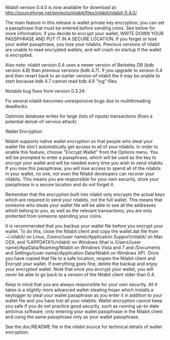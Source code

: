 Nilabit version 0.4.0 is now available for download at:
http://sourceforge.net/projects/nilabit/files/nilabit/nilabit-0.4.0/

The main feature in this release is wallet private key encryption;
you can set a passphrase that must be entered before sending coins.
See below for more information; if you decide to encrypt your wallet,
WRITE DOWN YOUR PASSPHRASE AND PUT IT IN A SECURE LOCATION. If you
forget or lose your wallet passphrase, you lose your nilabits.
Previous versions of nilabit are unable to read encrypted wallets,
and will crash on startup if the wallet is encrypted.

Also note: nilabit version 0.4 uses a newer version of Berkeley DB
(bdb version 4.8) than previous versions (bdb 4.7). If you upgrade
to version 0.4 and then revert back to an earlier version of nilabit
the it may be unable to start because bdb 4.7 cannot read bdb 4.8
"log" files.


Notable bug fixes from version 0.3.24:

Fix several nilabit-becomes-unresponsive bugs due to multithreading
deadlocks.

Optimize database writes for large (lots of inputs) transactions
(fixes a potential denial-of-service attack)


Wallet Encryption

Nilabit supports native wallet encryption so that people who steal your
wallet file don't automatically get access to all of your nilabits.
In order to enable this feature, choose "Encrypt Wallet" from the
Options menu.  You will be prompted to enter a passphrase, which
will be used as the key to encrypt your wallet and will be needed
every time you wish to send nilabits.  If you lose this passphrase,
you will lose access to spend all of the nilabits in your wallet,
no one, not even the Nilabit developers can recover your nilabits.
This means you are responsible for your own security, store your
passphrase in a secure location and do not forget it.

Remember that the encryption built into nilabit only encrypts the
actual keys which are required to send your nilabits, not the full
wallet.  This means that someone who steals your wallet file will
be able to see all the addresses which belong to you, as well as the
relevant transactions, you are only protected from someone spending
your coins.

It is recommended that you backup your wallet file before you
encrypt your wallet.  To do this, close the Nilabit client and
copy the wallet.dat file from ~/.nilabit/ on Linux, /Users/(user
name)/Application Support/nilabit/ on Mac OSX, and %APPDATA%/nilabit/
on Windows (that is /Users/(user name)/AppData/Roaming/Nilabit on
Windows Vista and 7 and /Documents and Settings/(user name)/Application
Data/Nilabit on Windows XP).  Once you have copied that file to a
safe location, reopen the Nilabit client and Encrypt your wallet.
If everything goes fine, delete the backup and enjoy your encrypted
wallet.  Note that once you encrypt your wallet, you will never be
able to go back to a version of the Nilabit client older than 0.4.

Keep in mind that you are always responsible for your own security.
All it takes is a slightly more advanced wallet-stealing trojan which
installs a keylogger to steal your wallet passphrase as you enter it
in addition to your wallet file and you have lost all your nilabits.
Wallet encryption cannot keep you safe if you do not practice
good security, such as running up-to-date antivirus software, only
entering your wallet passphrase in the Nilabit client and using the
same passphrase only as your wallet passphrase.

See the doc/README file in the nilabit source for technical details
of wallet encryption.
